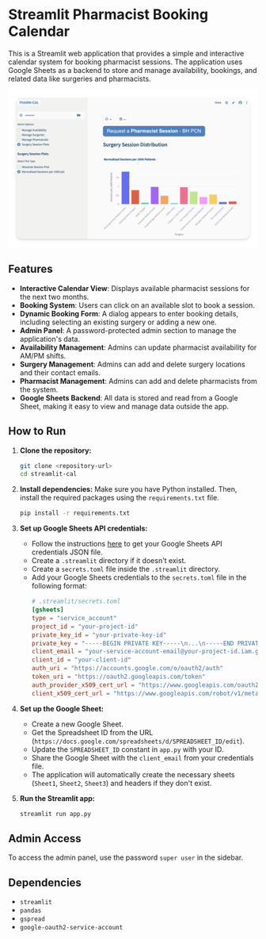# Streamlit Pharmacist Booking Calendar

This is a Streamlit web application that provides a simple and interactive calendar system for booking pharmacist sessions. The application uses Google Sheets as a backend to store and manage availability, bookings, and related data like surgeries and pharmacists.

![Pharm-cal](images/admin.png)

## Features

- **Interactive Calendar View**: Displays available pharmacist sessions for the next two months.
- **Booking System**: Users can click on an available slot to book a session.
- **Dynamic Booking Form**: A dialog appears to enter booking details, including selecting an existing surgery or adding a new one.
- **Admin Panel**: A password-protected admin section to manage the application's data.
- **Availability Management**: Admins can update pharmacist availability for AM/PM shifts.
- **Surgery Management**: Admins can add and delete surgery locations and their contact emails.
- **Pharmacist Management**: Admins can add and delete pharmacists from the system.
- **Google Sheets Backend**: All data is stored and read from a Google Sheet, making it easy to view and manage data outside the app.

## How to Run

1.  **Clone the repository:**
    ```bash
    git clone <repository-url>
    cd streamlit-cal
    ```

2.  **Install dependencies:**
    Make sure you have Python installed. Then, install the required packages using the `requirements.txt` file.
    ```bash
    pip install -r requirements.txt
    ```

3.  **Set up Google Sheets API credentials:**
    - Follow the instructions [here](https://docs.streamlit.io/knowledge-base/tutorials/databases/gsheets) to get your Google Sheets API credentials JSON file.
    - Create a `.streamlit` directory if it doesn't exist.
    - Create a `secrets.toml` file inside the `.streamlit` directory.
    - Add your Google Sheets credentials to the `secrets.toml` file in the following format:
      ```toml
      # .streamlit/secrets.toml
      [gsheets]
      type = "service_account"
      project_id = "your-project-id"
      private_key_id = "your-private-key-id"
      private_key = "-----BEGIN PRIVATE KEY-----\n...\n-----END PRIVATE KEY-----\n"
      client_email = "your-service-account-email@your-project-id.iam.gserviceaccount.com"
      client_id = "your-client-id"
      auth_uri = "https://accounts.google.com/o/oauth2/auth"
      token_uri = "https://oauth2.googleapis.com/token"
      auth_provider_x509_cert_url = "https://www.googleapis.com/oauth2/v1/certs"
      client_x509_cert_url = "https://www.googleapis.com/robot/v1/metadata/x509/your-service-account-email%40your-project-id.iam.gserviceaccount.com"
      ```

4.  **Set up the Google Sheet:**
    - Create a new Google Sheet.
    - Get the Spreadsheet ID from the URL (`https://docs.google.com/spreadsheets/d/SPREADSHEET_ID/edit`).
    - Update the `SPREADSHEET_ID` constant in `app.py` with your ID.
    - Share the Google Sheet with the `client_email` from your credentials file.
    - The application will automatically create the necessary sheets (`Sheet1`, `Sheet2`, `Sheet3`) and headers if they don't exist.

5.  **Run the Streamlit app:**
    ```bash
    streamlit run app.py
    ```

## Admin Access

To access the admin panel, use the password `super user` in the sidebar.

## Dependencies

- `streamlit`
- `pandas`
- `gspread`
- `google-oauth2-service-account`
